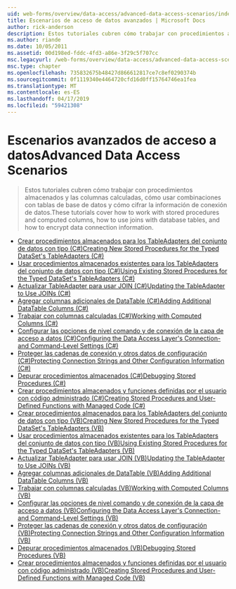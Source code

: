 ```yaml
---
uid: web-forms/overview/data-access/advanced-data-access-scenarios/index
title: Escenarios de acceso de datos avanzados | Microsoft Docs
author: rick-anderson
description: Estos tutoriales cubren cómo trabajar con procedimientos almacenados y las columnas calculadas, cómo usar combinaciones con tablas de base de datos y cómo cifrar información de conexión de datos...
ms.author: riande
ms.date: 10/05/2011
ms.assetid: 00d198ed-fddc-4fd3-a86e-3f29c5f707cc
msc.legacyurl: /web-forms/overview/data-access/advanced-data-access-scenarios
msc.type: chapter
ms.openlocfilehash: 735832675b48427d866612817ce7c8ef0290374b
ms.sourcegitcommit: 0f1119340e4464720cfd16d0ff15764746ea1fea
ms.translationtype: MT
ms.contentlocale: es-ES
ms.lasthandoff: 04/17/2019
ms.locfileid: "59421308"
---
```

# <a name="advanced-data-access-scenarios"></a><span data-ttu-id="1f1ae-103">Escenarios avanzados de acceso a datos</span><span class="sxs-lookup"><span data-stu-id="1f1ae-103">Advanced Data Access Scenarios</span></span>

> <span data-ttu-id="1f1ae-104">Estos tutoriales cubren cómo trabajar con procedimientos almacenados y las columnas calculadas, cómo usar combinaciones con tablas de base de datos y cómo cifrar la información de conexión de datos.</span><span class="sxs-lookup"><span data-stu-id="1f1ae-104">These tutorials cover how to work with stored procedures and computed columns, how to use joins with database tables, and how to encrypt data connection information.</span></span>


- [<span data-ttu-id="1f1ae-105">Crear procedimientos almacenados para los TableAdapters del conjunto de datos con tipo (C#)</span><span class="sxs-lookup"><span data-stu-id="1f1ae-105">Creating New Stored Procedures for the Typed DataSet's TableAdapters (C#)</span></span>](creating-new-stored-procedures-for-the-typed-dataset-s-tableadapters-cs.md)
- [<span data-ttu-id="1f1ae-106">Usar procedimientos almacenados existentes para los TableAdapters del conjunto de datos con tipo (C#)</span><span class="sxs-lookup"><span data-stu-id="1f1ae-106">Using Existing Stored Procedures for the Typed DataSet's TableAdapters (C#)</span></span>](using-existing-stored-procedures-for-the-typed-dataset-s-tableadapters-cs.md)
- [<span data-ttu-id="1f1ae-107">Actualizar TableAdapter para usar JOIN (C#)</span><span class="sxs-lookup"><span data-stu-id="1f1ae-107">Updating the TableAdapter to Use JOINs (C#)</span></span>](updating-the-tableadapter-to-use-joins-cs.md)
- [<span data-ttu-id="1f1ae-108">Agregar columnas adicionales de DataTable (C#)</span><span class="sxs-lookup"><span data-stu-id="1f1ae-108">Adding Additional DataTable Columns (C#)</span></span>](adding-additional-datatable-columns-cs.md)
- [<span data-ttu-id="1f1ae-109">Trabajar con columnas calculadas (C#)</span><span class="sxs-lookup"><span data-stu-id="1f1ae-109">Working with Computed Columns (C#)</span></span>](working-with-computed-columns-cs.md)
- [<span data-ttu-id="1f1ae-110">Configurar las opciones de nivel comando y de conexión de la capa de acceso a datos (C#)</span><span class="sxs-lookup"><span data-stu-id="1f1ae-110">Configuring the Data Access Layer's Connection- and Command-Level Settings (C#)</span></span>](configuring-the-data-access-layer-s-connection-and-command-level-settings-cs.md)
- [<span data-ttu-id="1f1ae-111">Proteger las cadenas de conexión y otros datos de configuración (C#)</span><span class="sxs-lookup"><span data-stu-id="1f1ae-111">Protecting Connection Strings and Other Configuration Information (C#)</span></span>](protecting-connection-strings-and-other-configuration-information-cs.md)
- [<span data-ttu-id="1f1ae-112">Depurar procedimientos almacenados (C#)</span><span class="sxs-lookup"><span data-stu-id="1f1ae-112">Debugging Stored Procedures (C#)</span></span>](debugging-stored-procedures-cs.md)
- [<span data-ttu-id="1f1ae-113">Crear procedimientos almacenados y funciones definidas por el usuario con código administrado (C#)</span><span class="sxs-lookup"><span data-stu-id="1f1ae-113">Creating Stored Procedures and User-Defined Functions with Managed Code (C#)</span></span>](creating-stored-procedures-and-user-defined-functions-with-managed-code-cs.md)
- [<span data-ttu-id="1f1ae-114">Crear procedimientos almacenados para los TableAdapters del conjunto de datos con tipo (VB)</span><span class="sxs-lookup"><span data-stu-id="1f1ae-114">Creating New Stored Procedures for the Typed DataSet's TableAdapters (VB)</span></span>](creating-new-stored-procedures-for-the-typed-dataset-s-tableadapters-vb.md)
- [<span data-ttu-id="1f1ae-115">Usar procedimientos almacenados existentes para los TableAdapters del conjunto de datos con tipo (VB)</span><span class="sxs-lookup"><span data-stu-id="1f1ae-115">Using Existing Stored Procedures for the Typed DataSet's TableAdapters (VB)</span></span>](using-existing-stored-procedures-for-the-typed-dataset-s-tableadapters-vb.md)
- [<span data-ttu-id="1f1ae-116">Actualizar TableAdapter para usar JOIN (VB)</span><span class="sxs-lookup"><span data-stu-id="1f1ae-116">Updating the TableAdapter to Use JOINs (VB)</span></span>](updating-the-tableadapter-to-use-joins-vb.md)
- [<span data-ttu-id="1f1ae-117">Agregar columnas adicionales de DataTable (VB)</span><span class="sxs-lookup"><span data-stu-id="1f1ae-117">Adding Additional DataTable Columns (VB)</span></span>](adding-additional-datatable-columns-vb.md)
- [<span data-ttu-id="1f1ae-118">Trabajar con columnas calculadas (VB)</span><span class="sxs-lookup"><span data-stu-id="1f1ae-118">Working with Computed Columns (VB)</span></span>](working-with-computed-columns-vb.md)
- [<span data-ttu-id="1f1ae-119">Configurar las opciones de nivel comando y de conexión de la capa de acceso a datos (VB)</span><span class="sxs-lookup"><span data-stu-id="1f1ae-119">Configuring the Data Access Layer's Connection- and Command-Level Settings (VB)</span></span>](configuring-the-data-access-layer-s-connection-and-command-level-settings-vb.md)
- [<span data-ttu-id="1f1ae-120">Proteger las cadenas de conexión y otros datos de configuración (VB)</span><span class="sxs-lookup"><span data-stu-id="1f1ae-120">Protecting Connection Strings and Other Configuration Information (VB)</span></span>](protecting-connection-strings-and-other-configuration-information-vb.md)
- [<span data-ttu-id="1f1ae-121">Depurar procedimientos almacenados (VB)</span><span class="sxs-lookup"><span data-stu-id="1f1ae-121">Debugging Stored Procedures (VB)</span></span>](debugging-stored-procedures-vb.md)
- [<span data-ttu-id="1f1ae-122">Crear procedimientos almacenados y funciones definidas por el usuario con código administrado (VB)</span><span class="sxs-lookup"><span data-stu-id="1f1ae-122">Creating Stored Procedures and User-Defined Functions with Managed Code (VB)</span></span>](creating-stored-procedures-and-user-defined-functions-with-managed-code-vb.md)
